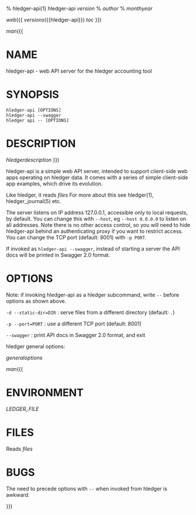 % hledger-api(1) hledger-api _version_
% _author_
% _monthyear_

_web_({{
_versions_({{hledger-api}})
_toc_
}})

_man_({{
# NAME

hledger-api - web API server for the hledger accounting tool

# SYNOPSIS

`hledger-api [OPTIONS]`\
`hledger-api --swagger`\
`hledger api -- [OPTIONS]`

# DESCRIPTION

_hledgerdescription_
}})

hledger-api is a simple web API server, intended to support
client-side web apps operating on hledger data. It comes with a series
of simple client-side app examples, which drive its evolution.

Like hledger, it reads _files_
For more about this see hledger(1), hledger_journal(5) etc.

The server listens on IP address 127.0.0.1, accessible only to local requests, by default.
You can change this with `--host`, eg `--host 0.0.0.0` to listen on all addresses.
Note there is no other access control, so you will need to hide
hledger-api behind an authenticating proxy if you want to restrict access.
You can change the TCP port (default: 8001) with `-p PORT`.

If invoked as `hledger-api --swagger`, instead of starting a server
the API docs will be printed in Swagger 2.0 format.

# OPTIONS

Note: if invoking hledger-api as a hledger subcommand, write `--` before options as shown above.

`-d --static-dir=DIR`
: serve files from a different directory (default: `.`)

`-p --port=PORT`
: use a different TCP port (default: 8001)

`--swagger`
: print API docs in Swagger 2.0 format, and exit

hledger general options:

_generaloptions_

_man_({{

# ENVIRONMENT

_LEDGER_FILE_

# FILES

Reads _files_

# BUGS

The need to precede options with `--` when invoked from hledger is awkward.

}})
